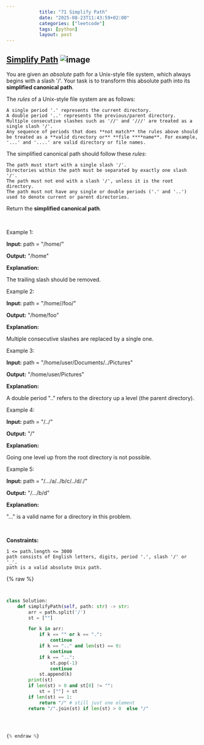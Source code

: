 ```yaml
---
            title: "71 Simplify Path"
            date: "2025-08-23T11:43:59+02:00"
            categories: ["leetcode"]
            tags: [python]
            layout: post
---
```

            
## [Simplify Path](https://leetcode.com/problems/simplify-path) ![image](https://img.shields.io/badge/Difficulty-Medium-orange)

You are given an *absolute* path for a Unix-style file system, which always begins with a slash '/'. Your task is to transform this absolute path into its **simplified canonical path**.

The *rules* of a Unix-style file system are as follows:

	A single period '.' represents the current directory.
	A double period '..' represents the previous/parent directory.
	Multiple consecutive slashes such as '//' and '///' are treated as a single slash '/'.
	Any sequence of periods that does **not match** the rules above should be treated as a **valid directory or** **file ****name**. For example, '...' and '....' are valid directory or file names.

The simplified canonical path should follow these *rules*:

	The path must start with a single slash '/'.
	Directories within the path must be separated by exactly one slash '/'.
	The path must not end with a slash '/', unless it is the root directory.
	The path must not have any single or double periods ('.' and '..') used to denote current or parent directories.

Return the **simplified canonical path**.

 

Example 1:

**Input:** path = "/home/"

**Output:** "/home"

**Explanation:**

The trailing slash should be removed.

Example 2:

**Input:** path = "/home//foo/"

**Output:** "/home/foo"

**Explanation:**

Multiple consecutive slashes are replaced by a single one.

Example 3:

**Input:** path = "/home/user/Documents/../Pictures"

**Output:** "/home/user/Pictures"

**Explanation:**

A double period ".." refers to the directory up a level (the parent directory).

Example 4:

**Input:** path = "/../"

**Output:** "/"

**Explanation:**

Going one level up from the root directory is not possible.

Example 5:

**Input:** path = "/.../a/../b/c/../d/./"

**Output:** "/.../b/d"

**Explanation:**

"..." is a valid name for a directory in this problem.

 

**Constraints:**

	1 <= path.length <= 3000
	path consists of English letters, digits, period '.', slash '/' or '_'.
	path is a valid absolute Unix path.

{% raw %}


```python


class Solution:
    def simplifyPath(self, path: str) -> str:
        arr = path.split('/')
        st = [""]

        for k in arr:
            if k == "" or k == ".":
                continue
            if k == ".." and len(st) == 0:
                continue
            if k == "..":
                st.pop(-1)
                continue
            st.append(k)
        print(st)
        if len(st) > 0 and st[0] != "":
            st = [""] + st
        if len(st) == 1:
            return "/" # still just one element 
        return "/".join(st) if len(st) > 0  else "/"
            
        


{% endraw %}
```
